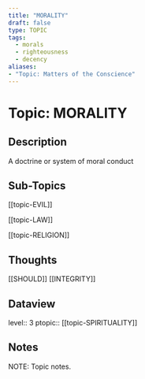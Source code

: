 ```yaml
---
title: "MORALITY"
draft: false
type: TOPIC
tags:
  - morals
  - righteousness
  - decency
aliases:
- "Topic: Matters of the Conscience"
---
```

# Topic: MORALITY
## Description
A doctrine or system of moral conduct

## Sub-Topics
[[topic-EVIL]]

[[topic-LAW]]

[[topic-RELIGION]]

## Thoughts
[[SHOULD]]
[[INTEGRITY]]

## Dataview
level:: 3
ptopic:: [[topic-SPIRITUALITY]]

## Notes
NOTE: Topic notes.
